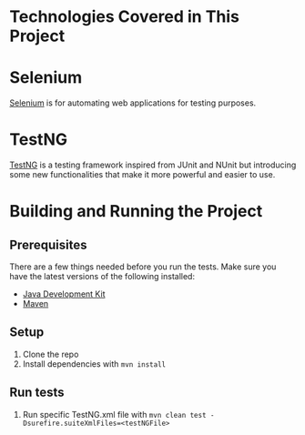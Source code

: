 Technologies Covered in This Project
====================================

# Selenium
[Selenium](https://www.seleniumhq.org/) is for automating web applications for testing purposes.

# TestNG
[TestNG](https://testng.org/doc/) is a testing framework inspired from JUnit and NUnit but introducing some new functionalities that make it more powerful and easier to use.

Building and Running the Project
================================

## Prerequisites
There are a few things needed before you run the tests. Make sure you have the latest versions of the following installed:
- [Java Development Kit](http://www.oracle.com/technetwork/java/javase/downloads/index.html)
- [Maven](https://maven.apache.org/)

## Setup
1. Clone the repo
2. Install dependencies with `mvn install`

## Run tests

1. Run specific TestNG.xml file with `mvn clean test -Dsurefire.suiteXmlFiles=<testNGFile>`


